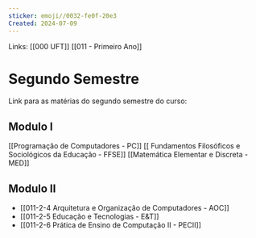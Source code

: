 ```yaml
---
sticker: emoji//0032-fe0f-20e3
Created: 2024-07-09
---
```

Links: [[000 UFT]] [[011 - Primeiro Ano]]

# Segundo Semestre
Link para as matérias do segundo semestre do curso:

## Modulo I
[[Programação de Computadores - PC]]
[[ Fundamentos Filosóficos e Sociológicos da Educação - FFSE]]
[[Matemática Elementar e Discreta - MED]]
## Modulo II
- [[011-2-4 Arquitetura e Organização de Computadores - AOC]]
- [[011-2-5 Educação e Tecnologias - E&T]]
- [[011-2-6 Prática de Ensino de Computação II - PECII]]
